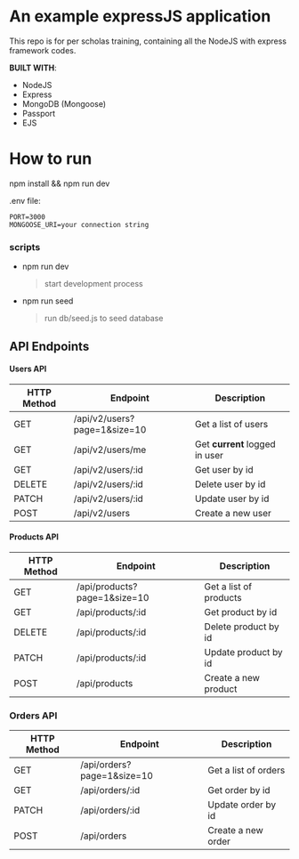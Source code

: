 # An example expressJS application
This repo is for per scholas training, containing all the NodeJS with express framework codes.

**BUILT WITH**:
- NodeJS
- Express
- MongoDB (Mongoose)
- Passport
- EJS


# How to run
npm install && npm run dev

.env file:
```
PORT=3000
MONGOOSE_URI=your connection string
```
### scripts
- npm run dev
  > start development process
- npm run seed
  > run db/seed.js to seed database

## API Endpoints

#### Users API

| HTTP Method | Endpoint | Description
| ---- | ---- | ---- 
| GET | /api/v2/users?page=1&size=10 | Get a list of users |
| GET | /api/v2/users/me | Get **current** logged in user |
| GET | /api/v2/users/:id | Get user by id
| DELETE | /api/v2/users/:id | Delete user by id
| PATCH | /api/v2/users/:id | Update user by id
| POST | /api/v2/users | Create a new user

#### Products API

| HTTP Method | Endpoint | Description
| ---- | ---- | ---- 
| GET | /api/products?page=1&size=10 | Get a list of products |
| GET | /api/products/:id | Get product by id
| DELETE | /api/products/:id | Delete product by id
| PATCH | /api/products/:id | Update product by id
| POST | /api/products | Create a new product

### Orders API

| HTTP Method | Endpoint | Description
| ---- | ---- | ---- 
| GET | /api/orders?page=1&size=10 | Get a list of orders |
| GET | /api/orders/:id | Get order by id
| PATCH | /api/orders/:id | Update order by id
| POST | /api/orders | Create a new order